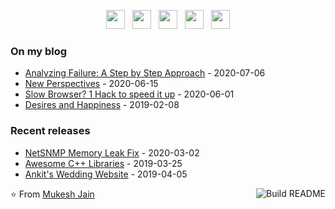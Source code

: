 <p align='center'>
  <a href="https://github.com/jain-mukesh"><img height="30" src="https://img.shields.io/badge/-jain--mukesh-black?logo=github&style=flat-square"></a>&nbsp;&nbsp;
  <a href="https://www.linkedin.com/in/jain-mukesh"><img height="30" src="https://img.shields.io/badge/-jain--mukesh-blue?logo=linkedin&style=flat-square"></a>&nbsp;&nbsp;
  <a href="mailto:jainmukesh@gmail.com"><img height="30" src="https://img.shields.io/badge/-jainmukesh@gmail.com-black?logo=gmail&style=flat-square"></a>&nbsp;&nbsp;
    <a href="https://twitter.com/_mjain"><img height="30" src="https://img.shields.io/badge/-__mjain-blue?logo=twitter&style=flat-square"></a>&nbsp;&nbsp;
  <a href="https://medium.com/@jainmukesh"><img height="30" src="https://img.shields.io/badge/-@jainmukesh-black?logo=medium&style=flat-square"></a>
</p>

### On my blog
<!-- blog starts -->
* [Analyzing Failure: A Step by Step Approach](https://medium.com/@nimish.jain_21547/analyzing-failure-a-step-by-step-approach-e430047995f4) - 2020-07-06
* [New Perspectives](https://medium.com/@jainmukesh/new-perspectives-72516b150a9) - 2020-06-15
* [Slow Browser? 1 Hack to speed it up](https://medium.com/@jainmukesh/slow-browser-1-hack-to-speed-it-up-2c6d90152b7b) - 2020-06-01
* [Desires and Happiness](https://medium.com/@jainmukesh/desires-and-happiness-7a19f737684e) - 2019-02-08
<!-- blog ends -->
</td><td valign="top">

### Recent releases
<!-- recent_releases starts -->
* [NetSNMP Memory Leak Fix](https://github.com/net-snmp/net-snmp/pull/78) - 2020-03-02
* [Awesome C++ Libraries](https://github.com/jain-mukesh/cpp-tools) - 2019-03-25
* [Ankit's Wedding Website](https://github.com/jain-mukesh/ankit-wedding) - 2019-04-05
<!-- recent_releases ends -->
</td></tr></table>

<!-- [![GitHub](https://github-readme-stats.vercel.app/api?username=jain-mukesh)](https://github.com/jain-mukesh) -->

<a href="https://github.com/jain-mukesh/jain-mukesh/actions"><img src="https://github.com/jain-mukesh/jain-mukesh/workflows/Build%20README/badge.svg" align="right" alt="Build README"></a>

⭐️ From [Mukesh Jain](https://github.com/jain-mukesh)

